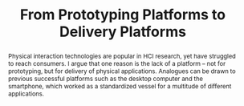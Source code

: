 ---
number: 42
title: "From Prototyping Platforms to Delivery Platforms"

author0_name: Lars Erik Holmquist
author0_affiliation: Northumbria University

abstract: "Physical interaction technologies are popular in HCI research, yet have struggled to reach consumers. I argue that one reason is the lack of a platform – not for prototyping, but for delivery of physical applications. Analogues can be drawn to previous successful platforms such as the desktop computer and the smartphone, which worked as a standardized vessel for a multitude of different applications."

pdf: electrofab23-final42.pdf
---
